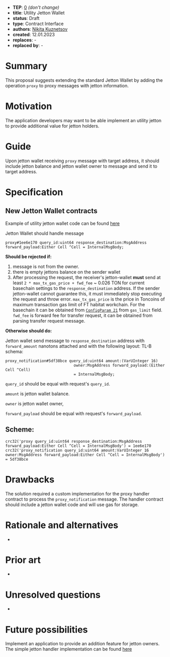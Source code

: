 - **TEP**: [0](https://github.com/ton-blockchain/TEPs/pull/0) *(don't change)*
- **title**: Utility Jetton Wallet
- **status**: Draft
- **type**: Contract Interface
- **authors**: [Nikita Kuznetsov](https://github.com/KuznetsovNikita)
- **created**: 12.01.2023
- **replaces**: -
- **replaced by**: -

# Summary

This proposal suggests extending the standard Jetton Wallet by adding the operation `proxy` to proxy messages with jetton information.

# Motivation

The application developers may want to be able implement an utility jetton to provide additional value for jetton holders.

# Guide

Upon jetton wallet receiving `proxy` message with target address, it should include jetton balance and jetton wallet owner to message and send it to target address.

# Specification

## New Jetton Wallet contracts
Example of utility jetton wallet code can be found [here](https://github.com/OpenProduct/openmask-token/blob/main/contracts/jetton-wallet.fc)

Jetton Wallet should handle message

`proxy#1ee6e170 query_id:uint64 response_destination:MsgAddress forward_payload:Either Cell ^Cell = InternalMsgBody;`

**Should be rejected if:**

1. message is not from the owner.
2. there is empty jettons balance on the sender wallet
3. After processing the request, the receiver's jetton-wallet **must** send at least  `2 * max_tx_gas_price + fwd_fee` ~ 0.026 TON for current basechain settings to the `response_destination` address.
    If the sender jetton-wallet cannot guarantee this, it must immediately stop executing the request and throw error.
    `max_tx_gas_price` is the price in Toncoins of maximum transaction gas limit of FT habitat workchain. For the basechain it can be obtained from [`ConfigParam 21`](https://github.com/ton-blockchain/ton/blob/78e72d3ef8f31706f30debaf97b0d9a2dfa35475/crypto/block/block.tlb#L660) from `gas_limit` field.  `fwd_fee` is forward fee for transfer request, it can be obtained from parsing transfer request message.

**Otherwise should do:**

Jetton wallet send message to `response_destination` address with `forward_amount` nanotons attached and with the following layout:
   TL-B schema:

```
proxy_notification#5df38bce query_id:uint64 amount:(VarUInteger 16)
                              owner:MsgAddress forward_payload:(Either Cell ^Cell)
                              = InternalMsgBody;
```

`query_id` should be equal with request's `query_id`.

`amount` is jetton wallet balance.

`owner` is jetton wallet owner,

`forward_payload` should be equal with request's `forward_payload`.


## Scheme:

```
crc32('proxy query_id:uint64 response_destination:MsgAddress forward_payload:Either Cell ^Cell = InternalMsgBody') = 1ee6e170
crc32('proxy_notification query_id:uint64 amount:VarUInteger 16 owner:MsgAddress forward_payload:Either Cell ^Cell = InternalMsgBody') = 5df38bce
```

# Drawbacks

The solution required a custom implementation for the proxy handler contract to process the `proxy_notification` message. The handler contract should include a jetton wallet code and will use gas for storage.

# Rationale and alternatives

-

# Prior art

-

# Unresolved questions

-

# Future possibilities

Implement an application to provide an addition feature for jetton owners. The simple jetton handler implementation can be found [here](https://github.com/OpenProduct/openmask-token/blob/b8bc49056d7065b52ecb7b414b29ac95e965a764/contracts/proxy-handler-example.fc#L60)  
